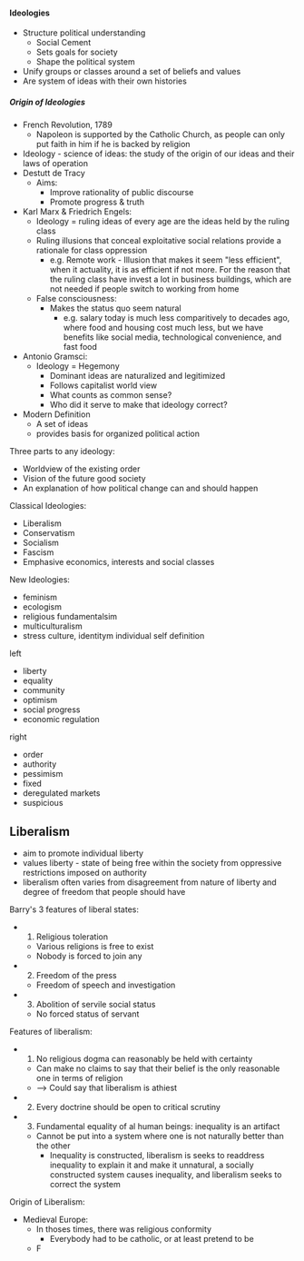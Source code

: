 
#### Ideologies
- Structure political understanding
	- Social Cement
	- Sets goals for society
	- Shape the political system
- Unify groups or classes around a set of beliefs and values
- Are system of ideas with their own histories

##### Origin of Ideologies
- French Revolution, 1789
	- Napoleon is supported by the Catholic Church, as people can only put faith in him if he is backed by religion
- Ideology - science of ideas: the study of the origin of our ideas and their laws of operation
- Destutt de Tracy
	- Aims:
		- Improve rationality of public discourse
		- Promote progress & truth
- Karl Marx & Friedrich Engels:
	- Ideology = ruling ideas of every age are the ideas held by the ruling class
	- Ruling illusions that conceal exploitative social relations provide a rationale for class oppression
		- e.g. Remote work - Illusion that makes it seem "less efficient", when it actuality, it is as efficient if not more. For the reason that the ruling class have invest a lot in business buildings, which are not needed if people switch to working from home
	- False consciousness:
		- Makes the status quo seem natural
			- e.g. salary today is much less comparitively to decades ago, where food and housing cost much less, but we have benefits like social media, technological convenience, and fast food
- Antonio Gramsci:
	- Ideology = Hegemony
		- Dominant ideas are naturalized and legitimized
		- Follows capitalist world view
		- What counts as common sense?
		- Who did it serve to make that ideology correct?
- Modern Definition
	- A set of ideas
	- provides basis for organized political action

Three parts to any ideology:
- Worldview of the existing order
- Vision of the future good society
- An explanation of how political change can and should happen

Classical Ideologies:
- Liberalism
- Conservatism
- Socialism
- Fascism
- Emphasive economics, interests and social classes

New Ideologies:
- feminism
- ecologism 
- religious fundamentalsim
- multiculturalism
- stress culture, identitym individual self definition

left
- liberty
- equality
- community
- optimism
- social progress
- economic regulation

right
- order
- authority
- pessimism
- fixed
- deregulated markets
- suspicious

## Liberalism
- aim to promote individual liberty
- values liberty - state of being free within the society from oppressive restrictions imposed on authority
- liberalism often varies from disagreement from nature of liberty and degree of freedom that people should have

Barry's 3 features of liberal states:
- 1. Religious toleration
	- Various religions is free to exist
	- Nobody is forced to join any
- 2. Freedom of the press
	- Freedom of speech and investigation
- 3. Abolition of servile social status
	- No forced status of servant

Features of liberalism:
- 1. No religious dogma can reasonably be held with certainty
	- Can make no claims to say that their belief is the only reasonable one in terms of religion
	- --> Could say that liberalism is athiest
- 2. Every doctrine should be open to critical scrutiny
- 3. Fundamental equality of al human beings: inequality is an artifact
	- Cannot be put into a system where one is not naturally better than the other
		- Inequality is constructed, liberalism is seeks to readdress inequality to explain it and make it unnatural, a socially constructed system causes inequality, and liberalism seeks to correct the system

Origin of Liberalism:
- Medieval Europe:
	- In thoses times, there was religious conformity
		- Everybody had to be catholic, or at least pretend to be
	- F